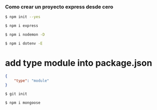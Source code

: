### Como crear un proyecto express desde cero

```sh
$ npm init --yes
```

```bash
$ npm i express
```

```bash
$ npm i nodemon -D
```

```bash
$ npm i dotenv -E
```

# add type module into package.json

```json
{
	"type": "module"
}
```

```bash
$ git init
```

```bash
$ npm i mongoose
```

